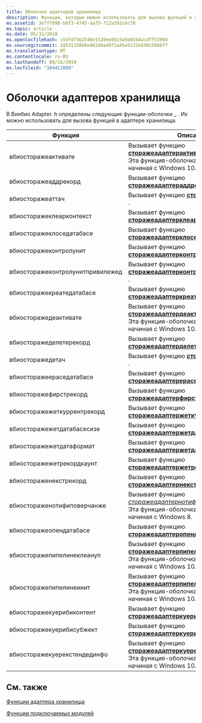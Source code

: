 ```yaml
---
title: Оболочки адаптеров хранилища
description: Функции, которые можно использовать для вызова функций в адаптере хранилища. Эти функции определены в Винбио \_ Adapter. h.
ms.assetid: 3e7ff098-b8f3-4745-aa75-712a392c6c78
ms.topic: article
ms.date: 05/31/2018
ms.openlocfilehash: c5dfdf562546e1520ee85c5a9a0164acdff53904
ms.sourcegitcommit: 2d531328b6ed82d4ad971a45a5131b430c5866f7
ms.translationtype: MT
ms.contentlocale: ru-RU
ms.lasthandoff: 09/16/2019
ms.locfileid: "104411008"
---
```

# <a name="storage-adapter-wrappers"></a>Оболочки адаптеров хранилища

В Винбио Adapter. h определены следующие функции-оболочки \_ . Их можно использовать для вызова функций в адаптере хранилища.



| Функция                                    | Описание                                                                                                                                                                     |
|---------------------------------------------|---------------------------------------------------------------------------------------------------------------------------------------------------------------------------------|
| вбиосторажеактивате<br/>              | Вызывает функцию [**сторажеадаптерактивате**](/windows/desktop/api/Winbio_adapter/nc-winbio_adapter-pibio_storage_activate_fn) .<br/> Эта функция-оболочка поддерживается начиная с Windows 10.<br/>                   |
| вбиосторажеаддрекорд<br/>             | Вызывает функцию [**сторажеадаптераддрекорд**](/windows/desktop/api/Winbio_adapter/nc-winbio_adapter-pibio_storage_add_record_fn) .<br/>                                                                                       |
| вбиосторажеаттач<br/>                | Вызывает функцию [**сторажеадаптераттач**](/windows/desktop/api/Winbio_adapter/nc-winbio_adapter-pibio_storage_attach_fn) .<br/>                                                                                             |
| вбиосторажеклеарконтекст<br/>          | Вызывает функцию [**сторажеадаптерклеарконтекст**](/windows/desktop/api/Winbio_adapter/nc-winbio_adapter-pibio_storage_clear_context_fn) .<br/>                                                                                 |
| вбиосторажеклоседатабасе<br/>         | Вызывает функцию [**сторажеадаптерклоседатабасе**](/windows/desktop/api/Winbio_adapter/nc-winbio_adapter-pibio_storage_close_database_fn) .<br/>                                                                               |
| вбиосторажеконтролунит<br/>           | Вызывает функцию [**сторажеадаптерконтролунит**](/windows/desktop/api/Winbio_adapter/nc-winbio_adapter-pibio_storage_control_unit_fn) .<br/>                                                                                   |
| вбиосторажеконтролунитпривилежед<br/> | Вызывает функцию [**сторажеадаптерконтролунитпривилежед**](/windows/desktop/api/Winbio_adapter/nc-winbio_adapter-pibio_storage_control_unit_privileged_fn) .<br/>                                                               |
| вбиосторажекреатедатабасе<br/>        | Вызывает функцию [**сторажеадаптеркреатедатабасе**](/windows/desktop/api/Winbio_adapter/nc-winbio_adapter-pibio_storage_create_database_fn) .<br/>                                                                             |
| вбиосторажедеактивате<br/>            | Вызывает функцию [**сторажеадаптердеактивате**](/windows/desktop/api/Winbio_adapter/nc-winbio_adapter-pibio_storage_deactivate_fn) .<br/> Эта функция-оболочка поддерживается начиная с Windows 10.<br/>               |
| вбиосторажеделетерекорд<br/>          | Вызывает функцию [**сторажеадаптерделетерекорд**](/windows/desktop/api/Winbio_adapter/nc-winbio_adapter-pibio_storage_delete_record_fn) .<br/>                                                                                 |
| вбиосторажедетач<br/>                | Вызывает функцию [**сторажеадаптердетач**](/windows/desktop/api/Winbio_adapter/nc-winbio_adapter-pibio_storage_detach_fn) .<br/>                                                                                             |
| вбиосторажеераседатабасе<br/>         | Вызывает функцию [**сторажеадаптерераседатабасе**](/windows/desktop/api/Winbio_adapter/nc-winbio_adapter-pibio_storage_erase_database_fn) .<br/>                                                                               |
| вбиосторажефирстрекорд<br/>           | Вызывает функцию [**сторажеадаптерфирстрекорд**](/windows/desktop/api/Winbio_adapter/nc-winbio_adapter-pibio_storage_first_record_fn) .<br/>                                                                                   |
| вбиосторажежеткуррентрекорд<br/>      | Вызывает функцию [**сторажеадаптержеткуррентрекорд**](/windows/desktop/api/Winbio_adapter/nc-winbio_adapter-pibio_storage_get_current_record_fn) .<br/>                                                                         |
| вбиосторажежетдатабасесизе<br/>       | Вызывает функцию [**сторажеадаптержетдатабасесизе**](/windows/desktop/api/Winbio_adapter/nc-winbio_adapter-pibio_storage_get_database_size_fn) .<br/>                                                                           |
| вбиосторажежетдатаформат<br/>         | Вызывает функцию [**сторажеадаптержетдатаформат**](/windows/desktop/api/Winbio_adapter/nc-winbio_adapter-pibio_storage_get_data_format_fn) .<br/>                                                                               |
| вбиосторажежетрекордкаунт<br/>        | Вызывает функцию [**сторажеадаптержетрекордкаунт**](/windows/desktop/api/Winbio_adapter/nc-winbio_adapter-pibio_storage_get_record_count_fn) .<br/>                                                                             |
| вбиостораженекстрекорд<br/>            | Вызывает функцию [**сторажеадаптернекстрекорд**](/windows/desktop/api/Winbio_adapter/nc-winbio_adapter-pibio_storage_next_record_fn) .<br/>                                                                                     |
| вбиостораженотифиповерчанже<br/>     | Вызывает функцию [*сторажеадаптернотифиповерчанже*](/windows/desktop/api/Winbio_adapter/nc-winbio_adapter-pibio_storage_notify_power_change_fn) .<br/> Эта функция-оболочка поддерживается начиная с Windows 8.<br/>    |
| вбиосторажеопендатабасе<br/>          | Вызывает функцию [**сторажеадаптеропендатабасе**](/windows/desktop/api/Winbio_adapter/nc-winbio_adapter-pibio_storage_open_database_fn) .<br/>                                                                                 |
| вбиосторажепипелинеклеануп<br/>       | Вызывает функцию [**сторажеадаптерпипелинеклеануп**](/windows/desktop/api/Winbio_adapter/nc-winbio_adapter-pibio_storage_pipeline_cleanup_fn) .<br/> Эта функция-оболочка поддерживается начиная с Windows 10.<br/>     |
| вбиосторажепипелинеинит<br/>          | Вызывает функцию [**сторажеадаптерпипелинеинит**](/windows/desktop/api/Winbio_adapter/nc-winbio_adapter-pibio_storage_pipeline_init_fn) .<br/> Эта функция-оболочка поддерживается начиная с Windows 10.<br/>           |
| вбиосторажекуерибиконтент<br/>        | Вызывает функцию [**сторажеадаптеркуерибиконтент**](/windows/desktop/api/Winbio_adapter/nc-winbio_adapter-pibio_storage_query_by_content_fn) .<br/>                                                                             |
| вбиосторажекуерибисубжект<br/>        | Вызывает функцию [**сторажеадаптеркуерибисубжект**](/windows/desktop/api/Winbio_adapter/nc-winbio_adapter-pibio_storage_query_by_subject_fn) .<br/>                                                                             |
| вбиосторажекуерекстендединфо<br/>     | Вызывает функцию [**сторажеадаптеркуерекстендединфо**](/windows/desktop/api/Winbio_adapter/nc-winbio_adapter-pibio_storage_query_extended_info_fn) .<br/> Эта функция-оболочка поддерживается начиная с Windows 10.<br/> |



 

## <a name="related-topics"></a>См. также

<dl> <dt>

[Функции адаптера хранилища](storage-adapter-functions.md)
</dt> <dt>

[Функции подключаемых модулей](plug-in-functions.md)
</dt> </dl>

 

 






